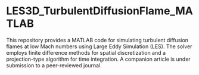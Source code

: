 # LES3D_TurbulentDiffusionFlame_MATLAB
This repository provides a MATLAB code for simulating turbulent diffusion flames at low Mach numbers using Large Eddy Simulation (LES). The solver employs finite difference methods for spatial discretization and a projection-type algorithm for time integration. A companion article is under submission to a peer-reviewed journal.
